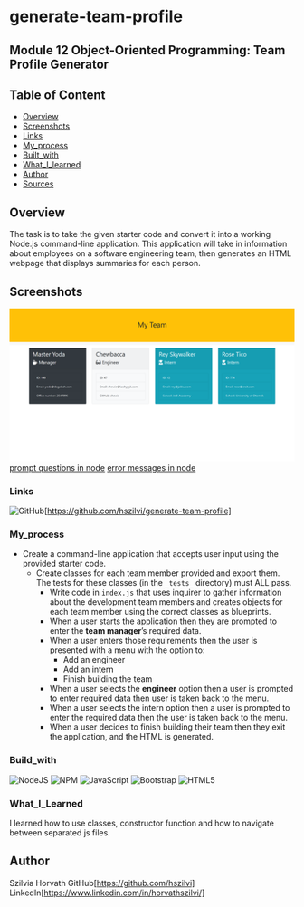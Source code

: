 # generate-team-profile

## Module 12 Object-Oriented Programming: Team Profile Generator

## Table of Content
* [Overview](#Overview)
* [Screenshots](#Screenshots)
* [Links](#Links)
* [My_process](#My_process)
* [Built_with](#Built_with)
* [What_I_learned](#What_I_learned)
* [Author](#Author)
* [Sources](#Sources)

## Overview

The task is to take the given starter code and convert it into a working Node.js command-line application. This application will take in information about employees on a software engineering team, then generates an HTML webpage that displays summaries for each person. 

## Screenshots
![show generated html - the team](./assets/images/Screenshot-generated-html.png)
[prompt questions in node](./assets/images/Screenshot%20prompts.png)
[error messages in node](./assets/images/Screenshot-error-answers.png)

### Links
![GitHub](https://img.shields.io/badge/github-%23121011.svg?style=for-the-badge&logo=github&logoColor=white)[https://github.com/hszilvi/generate-team-profile]

### My_process
* Create a command-line application that accepts user input using the provided starter code.   
  * Create classes for each team member provided and export them. The tests for these classes (in the `_tests_` directory) must ALL pass.     
      * Write code in `index.js` that uses inquirer to gather information about the development team members and creates objects for each team member using the correct classes as blueprints.
    * When a user starts the application then they are prompted to enter the **team manager**’s required data.
    * When a user enters those requirements then the user is presented with a menu with the option to:
      * Add an engineer
      * Add an intern 
      * Finish building the team
    * When a user selects the **engineer** option then a user is prompted to enter required data then user is taken back to the menu.
    * When a user selects the intern option then a user is prompted to enter the required data then the user is taken back to the menu.
    * When a user decides to finish building their team then they exit the application, and the HTML is generated.

### Build_with
![NodeJS](https://img.shields.io/badge/node.js-6DA55F?style=for-the-badge&logo=node.js&logoColor=white)
![NPM](https://img.shields.io/badge/NPM-%23CB3837.svg?style=for-the-badge&logo=npm&logoColor=white)
![JavaScript](https://img.shields.io/badge/javascript-%23323330.svg?style=for-the-badge&logo=javascript&logoColor=%23F7DF1E)
![Bootstrap](https://img.shields.io/badge/bootstrap-%238511FA.svg?style=for-the-badge&logo=bootstrap&logoColor=white)
![HTML5](https://img.shields.io/badge/html5-%23E34F26.svg?style=for-the-badge&logo=html5&logoColor=white)

### What_I_Learned
I learned how to use classes, constructor function and how to navigate between separated js files. 

## Author
Szilvia Horvath
GitHub[https://github.com/hszilvi]
LinkedIn[https://www.linkedin.com/in/horvathszilvi/]
